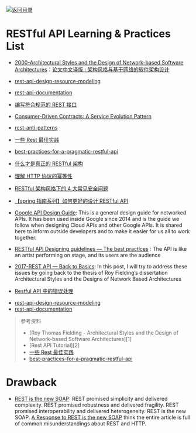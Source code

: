 [![返回目录](https://user-images.githubusercontent.com/5803001/38079637-ff0abcf0-3371-11e8-9b76-ad651620afc7.jpg)](https://github.com/wx-chevalier/Awesome-Lists)

# RESTful API Learning & Practices List

- [2000-Architectural Styles and the Design of Network-based Software Architectures]()：[论文中文译版 : 架构风格与基于网络的软件架构设计](http://o6v08w541.bkt.clouddn.com/REST-article.pdf)

* [rest-api-design-resource-modeling](https://www.thoughtworks.com/insights/blog/rest-api-design-resource-modeling)

* [rest-api-documentation](https://dzone.com/articles/rest-api-documentation-part-1)

- [编写符合规范的 REST 接口](http://mp.weixin.qq.com/s?__biz=MzA3NDM0ODQwMw==&mid=208060670&idx=1&sn=ce67b8896985e8448137052b338093e0)

- [Consumer-Driven Contracts: A Service Evolution Pattern](http://martinfowler.com/articles/consumerDrivenContracts.html)

- [rest-anti-patterns](http://marcelo-cure.blogspot.jp/2016/09/rest-anti-patterns.html)

- [一些 Rest 最佳实践](http://colobu.com/2015/08/10/some-REST-best-practices/)

- [best-practices-for-a-pragmatic-restful-api](http://www.vinaysahni.com/best-practices-for-a-pragmatic-restful-api)

- [什么才是真正的 RESTful 架构](http://blog.jimmylv.info/2015-11-11-what-is-really-rest/)

- [理解 HTTP 协议的幂等性](http://www.cnblogs.com/weidagang2046/archive/2011/06/04/2063696.html)

- [RESTful 架构风格下的 4 大常见安全问题](http://insights.thoughtworkers.org/security-issues-in-restful/)

- [【spring 指南系列】如何更好的设计 RESTful API](https://zhuanlan.zhihu.com/p/24592119)

- [Google API Design Guide](https://cloud.google.com/apis/design/): This is a general design guide for networked APIs. It has been used inside Google since 2014 and is the guide we follow when designing Cloud APIs and other Google APIs. It is shared here to inform outside developers and to make it easier for us all to work together.

- [RESTful API Designing guidelines — The best practices](https://hackernoon.com/restful-api-designing-guidelines-the-best-practices-60e1d954e7c9#.k60nd5hje) : The API is like an artist performing on stage, and its users are the audience

- [2017-REST API — Back to Basics](https://restful.io/rest-api-back-to-basics-c64f282d972): In this post, I will try to address these issues by going back to the thesis of Roy Fielding’s dissertation Architectural Styles and the Designs of Network Based Architectures

- [Restful API 中的错误处理](http://scarletsky.github.io/2016/11/30/error-handling-in-restful-api/)

* [rest-api-design-resource-modeling](https://www.thoughtworks.com/insights/blog/rest-api-design-resource-modeling)
* [rest-api-documentation](https://dzone.com/articles/rest-api-documentation-part-1)

> 参考资料
>
> - [Roy Thomas Fielding - Architectural Styles and the Design of Network-based Software Architectures][1]
> - [Rest API Tutorial][2]
> - [一些 Rest 最佳实践](http://colobu.com/2015/08/10/some-REST-best-practices/?utm_source=tuicool)
> - [best-practices-for-a-pragmatic-restful-api](http://www.vinaysahni.com/best-practices-for-a-pragmatic-restful-api)

# Drawback

- [REST is the new SOAP](https://parg.co/UsU): REST promised simplicity and delivered complexity. REST promised robustness and delivered fragility. REST promised interoperability and delivered heterogeneity. REST is the new SOAP. [A Response to REST is the new SOAP](https://parg.co/Us9) think the entire article is full of common misunderstandings about REST and HTTP.
